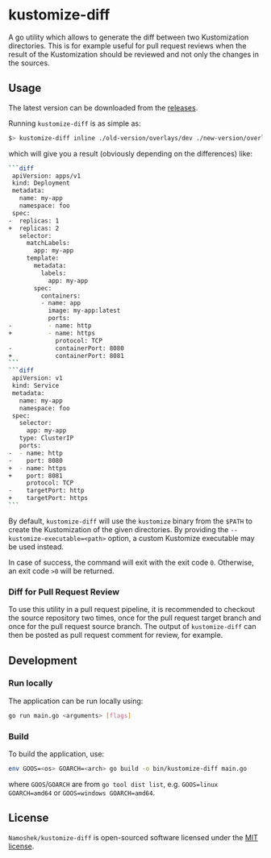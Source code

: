 # kustomize-diff

A go utility which allows to generate the diff between two Kustomization directories. This is for example useful for pull request reviews when the result of the Kustomization should be reviewed and not only the changes in the sources.

## Usage

The latest version can be downloaded from the [releases](https://github.com/Namoshek/kustomize-diff/releases).

Running `kustomize-diff` is as simple as:

```sh
$> kustomize-diff inline ./old-version/overlays/dev ./new-version/overlays/dev
```

which will give you a result (obviously depending on the differences) like:

````sh
```diff
 apiVersion: apps/v1
 kind: Deployment
 metadata:
   name: my-app
   namespace: foo
 spec:
-  replicas: 1
+  replicas: 2
   selector:
     matchLabels:
       app: my-app
     template:
       metadata:
         labels:
           app: my-app
       spec:
         containers:
         - name: app
           image: my-app:latest
           ports:
-          - name: http
+          - name: https
             protocol: TCP
-            containerPort: 8080
+            containerPort: 8081
```
```diff
 apiVersion: v1
 kind: Service
 metadata:
   name: my-app
   namespace: foo
 spec:
   selector:
     app: my-app
   type: ClusterIP
   ports:
-  - name: http
-    port: 8080
+  - name: https
+    port: 8081
     protocol: TCP
-    targetPort: http
+    targetPort: https
```
````

By default, `kustomize-diff` will use the `kustomize` binary from the `$PATH` to create the Kustomization of the given directories. By providing the `--kustomize-executable=<path>` option, a custom Kustomize executable may be used instead.

In case of success, the command will exit with the exit code `0`. Otherwise, an exit code `>0` will be returned.

### Diff for Pull Request Review

To use this utility in a pull request pipeline, it is recommended to checkout the source repository two times, once for the pull request target branch and once for the pull request source branch. The output of `kustomize-diff` can then be posted as pull request comment for review, for example.

## Development

### Run locally

The application can be run locally using:

```sh
go run main.go <arguments> [flags]
```

### Build

To build the application, use:

```sh
env GOOS=<os> GOARCH=<arch> go build -o bin/kustomize-diff main.go
```

where `GOOS`/`GOARCH` are from `go tool dist list`, e.g. `GOOS=linux GOARCH=amd64` or `GOOS=windows GOARCH=amd64`.

## License

`Namoshek/kustomize-diff` is open-sourced software licensed under the [MIT license](LICENSE).
